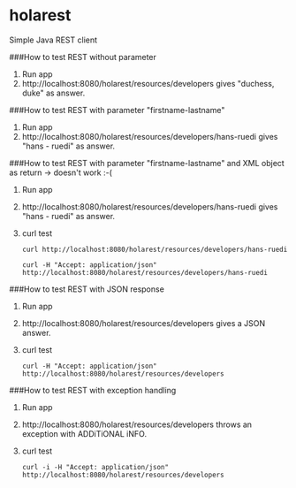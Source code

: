 # holarest
Simple Java REST client

###How to test REST without parameter
1. Run app
1. http://localhost:8080/holarest/resources/developers gives "duchess, duke" as answer.

###How to test REST with parameter "firstname-lastname"
1. Run app
1. http://localhost:8080/holarest/resources/developers/hans-ruedi gives "hans - ruedi" as answer.

###How to test REST with parameter "firstname-lastname" and XML object as return -> doesn't work :-(
1. Run app
1. http://localhost:8080/holarest/resources/developers/hans-ruedi gives "hans - ruedi" as answer.
1. curl test
   
   ``curl http://localhost:8080/holarest/resources/developers/hans-ruedi``
   
   ``curl -H "Accept: application/json" http://localhost:8080/holarest/resources/developers/hans-ruedi``

###How to test REST with JSON response
1. Run app
1. http://localhost:8080/holarest/resources/developers gives a JSON answer.
1. curl test
   
   ``curl -H "Accept: application/json" http://localhost:8080/holarest/resources/developers``

###How to test REST with exception handling
1. Run app
1. http://localhost:8080/holarest/resources/developers throws an exception with ADDiTiONAL iNFO.
1. curl test

   ``curl -i -H "Accept: application/json" http://localhost:8080/holarest/resources/developers``
